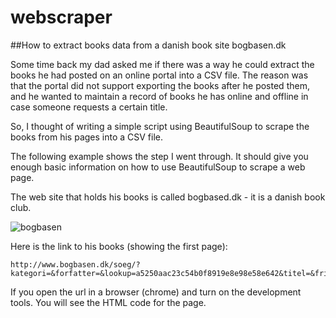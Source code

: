 # webscraper
##How to extract books data from a danish book site bogbasen.dk

Some time back my dad asked me if there was a way he could extract the books he had posted on an online portal into a CSV file.
The reason was that the portal did not support exporting the books after he posted them, and he wanted to maintain a record of books he has online and offline in case someone requests a certain title.

So, I thought of writing a simple  script using BeautifulSoup to scrape the books from his pages into a CSV file.

The following example shows the step I went through. It should give you enough basic information on how to use BeautifulSoup to scrape a web page.

The web site that holds his books is called bogbased.dk - it is a danish book club.

![bogbasen](/Users/michaelhansen/Projects/Udemy/Python/webscraping/images/website-to-scrape)

Here is the link to his books (showing the first page):
```
http://www.bogbasen.dk/soeg/?kategori=&forfatter=&lookup=a5250aac23c54b0f8919e8e98e58e642&titel=&fritekst=&soeg=true&aktuelside=1
```

If you open the url in a browser (chrome) and turn on the development tools. You will see the HTML code for the page.
